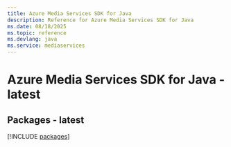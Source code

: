 ```yaml
---
title: Azure Media Services SDK for Java
description: Reference for Azure Media Services SDK for Java
ms.date: 08/18/2025
ms.topic: reference
ms.devlang: java
ms.service: mediaservices
---
```

# Azure Media Services SDK for Java - latest
## Packages - latest
[!INCLUDE [packages](media-services-index.md)]